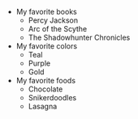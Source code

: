 * My favorite books
  * Percy Jackson
  * Arc of the Scythe
  * The Shadowhunter Chronicles
* My favorite colors
  * Teal
  * Purple
  * Gold
* My favorite foods
  * Chocolate
  * Snikerdoodles
  * Lasagna
